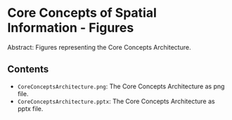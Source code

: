 Core Concepts of Spatial Information - Figures
===============================================

Abstract: Figures representing the Core Concepts Architecture.

Contents
----------------------

* `CoreConceptsArchitecture.png`: The Core Concepts Architecture as png file.
* `CoreConceptsArchitecture.pptx`: The Core Concepts Architecture as pptx file.
